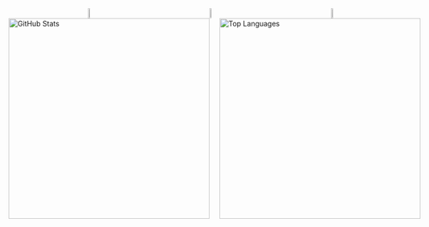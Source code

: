 <div style="display: flex; justify-content: space-between; align-items: center; flex-wrap: wrap;">
  <a href="https://github.com/anuraghazra/github-readme-stats">
    <img src="https://github-readme-stats.vercel.app/api/top-langs/?username=seungMinChung&layout=donut&show_icons=true&theme=material-palenight&hide_border=true&bg_color=20232a&icon_color=58A6FF&text_color=fff&title_color=58A6FF&count_private=true&exclude_repo=Face-Transfer-Application" width="30%" />
  </a>    
  <a href="https://github.com/anuraghazra/github-readme-stats">
    <img src="https://github-readme-stats.vercel.app/api?username=seungMinChung&show_icons=true&theme=material-palenight&hide_border=true&bg_color=20232a&icon_color=58A6FF&text_color=fff&title_color=58A6FF&count_private=true" width="30%" />
  </a>
  <a href="https://github.com/ashutosh00710/github-readme-activity-graph">
    <img src="https://github-readme-activity-graph.vercel.app/graph?username=seungMinChung&theme=react-dark&bg_color=20232a&hide_border=true&line=58A6FF&color=58A6FF" width="30%"/>
  </a>
</div>



<div style="display: flex; justify-content: center; align-items: center; gap: 20px;">
  <img src="https://github-readme-stats.vercel.app/api?username=chungSungMin&show_icons=true&theme=radical" alt="GitHub Stats" style="width: 400px; height: auto;" />
  <img src="https://github-readme-stats.vercel.app/api/top-langs/?username=chungSungMin&layout=compact" alt="Top Languages" style="width: 400px; height: auto;" />
</div>


